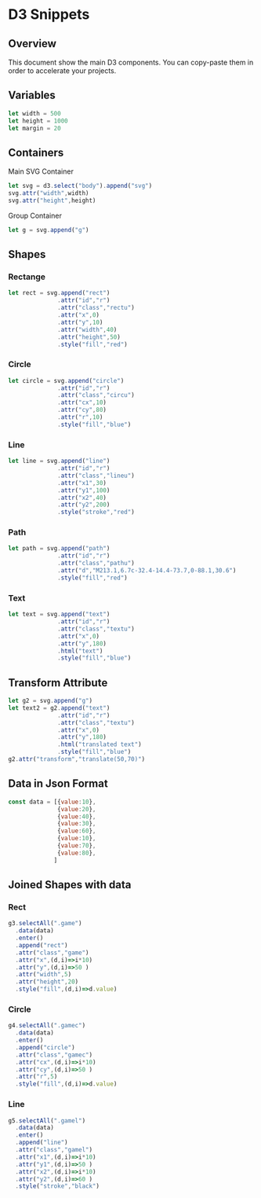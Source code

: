 # D3 Snippets

## Overview

This document show the main D3 components. You can copy-paste them in order to accelerate your projects.

## Variables

```javascript
let width = 500
let height = 1000
let margin = 20
```

## Containers

Main SVG Container
```javascript
let svg = d3.select("body").append("svg")
svg.attr("width",width)
svg.attr("height",height)
```
Group Container
```javascript
let g = svg.append("g")
```

## Shapes

### Rectange
```javascript
let rect = svg.append("rect")
              .attr("id","r")
              .attr("class","rectu")
              .attr("x",0)
              .attr("y",10)
              .attr("width",40)
              .attr("height",50)
              .style("fill","red")
```

### Circle
```javascript
let circle = svg.append("circle")
              .attr("id","r")
              .attr("class","circu")
              .attr("cx",10)
              .attr("cy",80)
              .attr("r",10)
              .style("fill","blue")
```

### Line
```javascript
let line = svg.append("line")
              .attr("id","r")
              .attr("class","lineu")
              .attr("x1",30)
              .attr("y1",100)
              .attr("x2",40)
              .attr("y2",200)
              .style("stroke","red")
```

### Path
```javascript
let path = svg.append("path")
              .attr("id","r")
              .attr("class","pathu")
              .attr("d","M213.1,6.7c-32.4-14.4-73.7,0-88.1,30.6")
              .style("fill","red")
```

### Text
```javascript
let text = svg.append("text")
              .attr("id","r")
              .attr("class","textu")
              .attr("x",0)
              .attr("y",180)
              .html("text")
              .style("fill","blue")
```

## Transform Attribute
```javascript
let g2 = svg.append("g")
let text2 = g2.append("text")
              .attr("id","r")
              .attr("class","textu")
              .attr("x",0)
              .attr("y",180)
              .html("translated text")
              .style("fill","blue")
g2.attr("transform","translate(50,70)")
```

## Data in Json Format
```javascript
const data = [{value:10},
              {value:20},
              {value:40},
              {value:30},
              {value:60},
              {value:10},
              {value:70},
              {value:80},
             ]
```

## Joined Shapes with data

### Rect
```javascript
g3.selectAll(".game")
  .data(data)
  .enter()
  .append("rect")
  .attr("class","game")
  .attr("x",(d,i)=>i*10)
  .attr("y",(d,i)=>50 )
  .attr("width",5)
  .attr("height",20)
  .style("fill",(d,i)=>d.value)
```

### Circle
```javascript
g4.selectAll(".gamec")
  .data(data)
  .enter()
  .append("circle")
  .attr("class","gamec")
  .attr("cx",(d,i)=>i*10)
  .attr("cy",(d,i)=>50 )
  .attr("r",5)
  .style("fill",(d,i)=>d.value)
```

### Line
```javascript
g5.selectAll(".gamel")
  .data(data)
  .enter()
  .append("line")
  .attr("class","gamel")
  .attr("x1",(d,i)=>i*10)
  .attr("y1",(d,i)=>50 )
  .attr("x2",(d,i)=>i*10)
  .attr("y2",(d,i)=>60 )
  .style("stroke","black")
```


```javascript

```
